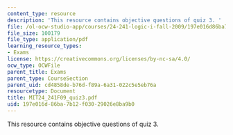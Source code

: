 ```yaml
---
content_type: resource
description: 'This resource contains objective questions of quiz 3. '
file: /ol-ocw-studio-app/courses/24-241-logic-i-fall-2009/197e016d86ba7b12f03029026e8ba9b0_MIT24_241F09_quiz3.pdf
file_size: 100179
file_type: application/pdf
learning_resource_types:
- Exams
license: https://creativecommons.org/licenses/by-nc-sa/4.0/
ocw_type: OCWFile
parent_title: Exams
parent_type: CourseSection
parent_uid: cd4858de-b76d-f89a-6a31-022c5e5eb76a
resourcetype: Document
title: MIT24_241F09_quiz3.pdf
uid: 197e016d-86ba-7b12-f030-29026e8ba9b0
---
```

This resource contains objective questions of quiz 3. 